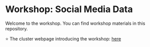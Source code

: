 # Workshop: Social Media Data

Welcome to the workshop. You can find workshop materials in this repository.

:star: The cluster webpage introducing the workshop: [here](https://www.exc.uni-konstanz.de/en/inequality/news-and-events/events/cluster-trainings/workshop-social-media-data/)
